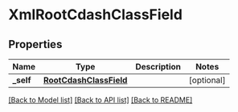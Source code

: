 # XmlRootCdashClassField

## Properties
Name | Type | Description | Notes
------------ | ------------- | ------------- | -------------
**_self** | [**RootCdashClassField**](RootCdashClassField.md) |  | [optional] 

[[Back to Model list]](../README.md#documentation-for-models) [[Back to API list]](../README.md#documentation-for-api-endpoints) [[Back to README]](../README.md)


